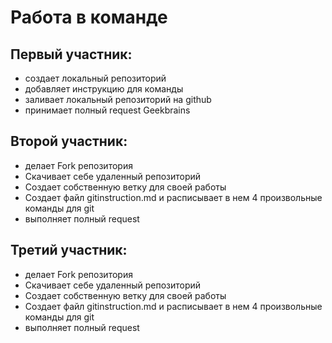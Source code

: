# Работа в команде 
## Первый участник:
* создает локальный репозиторий
* добавляет инструкцию для команды
* заливает локальный репозиторий на github
* принимает полный request
Geekbrains

## Второй участник:
* делает Fork репозитория
* Скачивает себе удаленный репозиторий
* Создает собственную ветку для своей работы
* Создает файл gitinstruction.md и расписывает в нем 4 произвольные команды для git
* выполняет полный request

## Третий участник:
* делает Fork репозитория
* Скачивает себе удаленный репозиторий
* Создает собственную ветку для своей работы
* Создает файл gitinstruction.md и расписывает в нем 4 произвольные команды для git
* выполняет полный request
